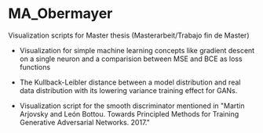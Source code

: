# MA_Obermayer
Visualization scripts for Master thesis (Masterarbeit/Trabajo fin de Master)

* Visualization for simple machine learning concepts like gradient descent on a single neuron and a comparision between MSE and BCE as loss functions 

* The Kullback-Leibler distance between a model distribution and real data distribution with its lowering variance training effect for GANs. 

* Visualization script for the smooth discriminator mentioned in "Martin Arjovsky and León Bottou. Towards Principled Methods for Training Generative Adversarial Networks. 2017." 
